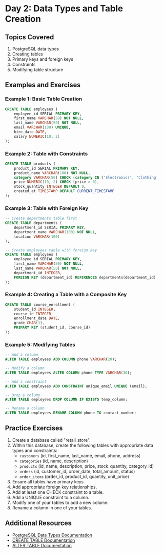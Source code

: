 # Day 2: Data Types and Table Creation

## Topics Covered

1. PostgreSQL data types
2. Creating tables
3. Primary keys and foreign keys
4. Constraints
5. Modifying table structure

## Examples and Exercises

### Example 1: Basic Table Creation

```sql
CREATE TABLE employees (
    employee_id SERIAL PRIMARY KEY,
    first_name VARCHAR(50) NOT NULL,
    last_name VARCHAR(50) NOT NULL,
    email VARCHAR(100) UNIQUE,
    hire_date DATE,
    salary NUMERIC(10, 2)
);
```

### Example 2: Table with Constraints

```sql
CREATE TABLE products (
    product_id SERIAL PRIMARY KEY,
    product_name VARCHAR(100) NOT NULL,
    category VARCHAR(50) CHECK (category IN ('Electronics', 'Clothing', 'Books', 'Home', 'Other')),
    price NUMERIC(10, 2) CHECK (price > 0),
    stock_quantity INTEGER DEFAULT 0,
    created_at TIMESTAMP DEFAULT CURRENT_TIMESTAMP
);
```

### Example 3: Table with Foreign Key

```sql
-- Create departments table first
CREATE TABLE departments (
    department_id SERIAL PRIMARY KEY,
    department_name VARCHAR(100) NOT NULL,
    location VARCHAR(100)
);

-- Create employees table with foreign key
CREATE TABLE employees (
    employee_id SERIAL PRIMARY KEY,
    first_name VARCHAR(50) NOT NULL,
    last_name VARCHAR(50) NOT NULL,
    department_id INTEGER,
    FOREIGN KEY (department_id) REFERENCES departments(department_id)
);
```

### Example 4: Creating a Table with a Composite Key

```sql
CREATE TABLE course_enrollment (
    student_id INTEGER,
    course_id INTEGER,
    enrollment_date DATE,
    grade CHAR(1),
    PRIMARY KEY (student_id, course_id)
);
```

### Example 5: Modifying Tables

```sql
-- Add a column
ALTER TABLE employees ADD COLUMN phone VARCHAR(20);

-- Modify a column
ALTER TABLE employees ALTER COLUMN phone TYPE VARCHAR(30);

-- Add a constraint
ALTER TABLE employees ADD CONSTRAINT unique_email UNIQUE (email);

-- Drop a column
ALTER TABLE employees DROP COLUMN IF EXISTS temp_column;

-- Rename a column
ALTER TABLE employees RENAME COLUMN phone TO contact_number;
```

## Practice Exercises

1. Create a database called "retail_store".
2. Within this database, create the following tables with appropriate data types and constraints:
   - `customers` (id, first_name, last_name, email, phone, address)
   - `categories` (id, name, description)
   - `products` (id, name, description, price, stock_quantity, category_id)
   - `orders` (id, customer_id, order_date, total_amount, status)
   - `order_items` (order_id, product_id, quantity, unit_price)
3. Ensure all tables have primary keys.
4. Add appropriate foreign key relationships.
5. Add at least one CHECK constraint to a table.
6. Add a UNIQUE constraint to a column.
7. Modify one of your tables to add a new column.
8. Rename a column in one of your tables.

## Additional Resources

- [PostgreSQL Data Types Documentation](https://www.postgresql.org/docs/current/datatype.html)
- [CREATE TABLE Documentation](https://www.postgresql.org/docs/current/sql-createtable.html)
- [ALTER TABLE Documentation](https://www.postgresql.org/docs/current/sql-altertable.html)
